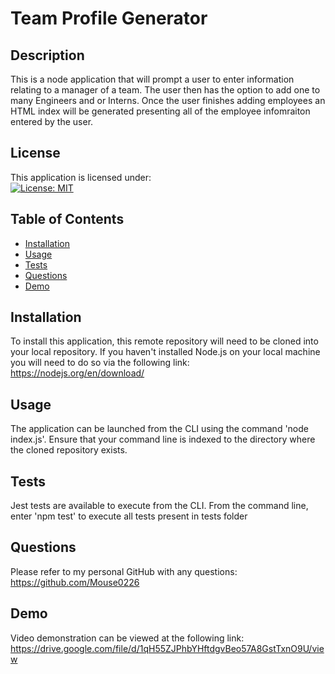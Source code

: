 # Team Profile Generator

## Description
This is a node application that will prompt a user to enter information relating to a manager of a team. The user then has the option to add one to many Engineers and or Interns.  Once the user finishes adding employees an HTML index will be generated presenting all of the employee infomraiton entered by the user.

## License
This application is licensed under: <br />
[![License: MIT](https://img.shields.io/badge/License-MIT-yellow.svg)](https://opensource.org/licenses/MIT)

## Table of Contents

- [Installation](#installation)
- [Usage](#usage)
- [Tests](#tests)
- [Questions](#questions)
- [Demo](#demo)

## Installation
To install this application, this remote repository will need to be cloned into your local repository.  If you haven't installed Node.js on your local machine you will need to do so via the following link: https://nodejs.org/en/download/

## Usage
The application can be launched from the CLI using the command 'node index.js'.  Ensure that your command line is indexed to the directory where the cloned repository exists.

## Tests
Jest tests are available to execute from the CLI.  From the command line, enter 'npm test' to execute all tests present in tests folder

## Questions
Please refer to my personal GitHub with any questions: https://github.com/Mouse0226

## Demo
Video demonstration can be viewed at the following link: https://drive.google.com/file/d/1qH55ZJPhbYHftdgvBeo57A8GstTxnO9U/view
